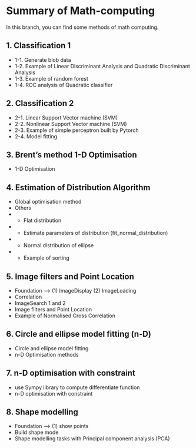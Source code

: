 # Summary of Math-computing

In this branch, you can find some methods of math computing.

## 1. Classification 1
- 1-1. Generate blob data
- 1-2. Example of Linear Discriminant Analysis and Quadratic Discriminant Analysis
- 1-3. Example of random forest
- 1-4. ROC analysis of Quadratic classifier

## 2. Classification 2
- 2-1. Linear Support Vector machine (SVM)
- 2-2. Nonlinear Support Vector machine (SVM)
- 2-3. Example of simple perceptron built by Pytorch
- 2-4. Model fitting

## 3. Brent’s method 1-D Optimisation
- 1-D Optimisation

## 4. Estimation of Distribution Algorithm
- Global optimisation method
- Others
- - Flat distribution
- - Estimate parameters of distribution (fit_normal_distribution)
- - Normal distribution of ellipse
- - Example of sorting

## 5. Image filters and Point Location
- Foundation --> (1) ImageDisplay (2) ImageLoading
- Correlation
- ImageSearch 1 and 2
- Image filters and Point Location
- Example of Normalised Cross Correlation

## 6. Circle and ellipse model fitting (n-D)
- Circle and ellipse model fitting
- n-D Optimisation methods

## 7. n-D optimisation with constraint
- use Sympy library to compute differentiate function
- n-D optimisation with constraint

## 8. Shape modelling
- Foundation --> (1) show points 
- Build shape mode
- Shape modelling tasks with Principal component analysis (PCA)











